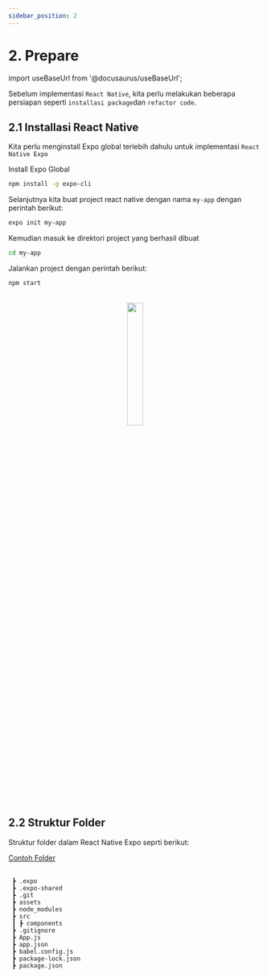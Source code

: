 ```yaml
---
sidebar_position: 2
---
```


# 2. Prepare

import useBaseUrl from '@docusaurus/useBaseUrl';

Sebelum implementasi `React Native`, kita perlu melakukan beberapa persiapan seperti `installasi package`dan `refactor code`.

## 2.1 Installasi React Native

Kita perlu menginstall Expo global terlebih dahulu untuk implementasi `React Native Expo`

Install Expo Global

  ```bash
  npm install -g expo-cli
  ```

Selanjutnya kita buat project react native dengan nama `my-app` dengan perintah berikut:
  ```bash
  expo init my-app
  ```

Kemudian masuk ke direktori project yang berhasil dibuat
  ```bash
  cd my-app
  ```
Jalankan project dengan perintah berikut:
  ```bash
  npm start
  ```
<br />
<center>
  <img alt="" src={useBaseUrl('img/docs/rn-2.png')} width="25%"/>
</center>
<br />  


## 2.2 Struktur Folder

Struktur folder dalam React Native Expo seprti berikut:

<a class="btn-example-code" href="https://github.com/demo-dumbways/ebook-code-results-stage-2-socket-io">
Contoh Folder
</a>
<br />
<br />

```text
 ┣ .expo
 ┣ .expo-shared
 ┣ .git
 ┣ assets
 ┣ node_modules
 ┣ src
 ┃ ┣ components
 ┣ .gitignore
 ┣ App.js
 ┣ app.json
 ┣ babel.config.js
 ┣ package-lock.json
 ┣ package.json
```